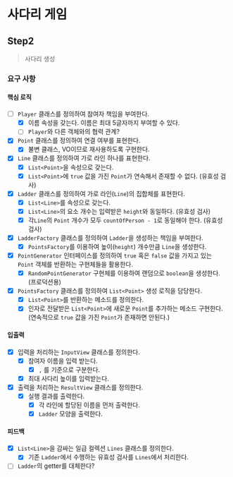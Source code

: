 # 사다리 게임
## Step2
> 사다리 생성
### 요구 사항
#### 핵심 로직
- [ ] `Player` 클래스를 정의하여 참여자 책임을 부여한다.
  - [x] 이름 속성을 갖는다. 이름은 최대 5글자까지 부여할 수 있다.
  - [ ] `Player`와 다른 객체와의 협력 관계?
  
- [x] `Point` 클래스를 정의하여 연결 여부를 표현한다.
  - [x] 불변 클래스, VO이므로 재사용하도록 구현한다.
  
- [x] `Line` 클래스를 정의하여 가로 라인 하나를 표현한다.
  - [x] `List<Point>`을 속성으로 갖는다.
  - [x] `List<Point>`에 `true` 값을 가진 `Point`가 연속해서 존재할 수 없다. (유효성 검사)

- [x] `Ladder` 클래스를 정의하여 가로 라인(`Line`)의 집합체를 표현한다.
  - [x] `List<Line>`를 속성으로 갖는다.
  - [x] `List<Line>`의 요소 개수는 입력받은 `height`와 동일하다. (유효성 검사)
  - [x] 각`Line`의 `Point` 개수가 모두 `countOfPerson - 1`로 동일해야 한다. (유효성 검사)
  
- [x] `LadderFactory` 클래스를 정의하여 `Ladder`을 생성하는 책임을 부여한다.
  - [x] `PointsFactory`를 이용하여 높이(`height`) 개수만큼 `Line`을 생성한다.
  
- [x] `PointGenerator` 인터페이스를 정의하여 `true` 혹은 `false` 값을 가지고 있는 `Point` 객체를 반환하는 구현체들을 활용한다.
  - [x] `RandomPointGenerator` 구현체를 이용하여 랜덤으로 `boolean`을 생성한다. (프로덕션용)

- [x] `PointsFactory` 클래스를 정의하여 `List<Point>` 생성 로직을 담당한다.
  - [x] `List<Point>`를 반환하는 메소드를 정의한다.
  - [x] 인자로 전달받은 `List<Point>`에 새로운 `Point`를 추가하는 메소드 구현한다. (연속적으로 `true` 값을 가진 `Point`가 존재하면 안된다.)
 
#### 입출력
- [x] 입력을 처리하는 `InputView` 클래스를 정의한다.
  - [X] 참여자 이름을 입력 받는다.
    - [x] `,` 를 기준으로 구분한다.
  - [x] 최대 사다리 높이를 입력받는다.
  
- [x] 출력을 처리하는 `ResultView` 클래스를 정의한다.
  - [x] 실행 결과를 출력한다.
    - [x] 각 라인에 할당된 이름을 먼저 출력한다.
    - [x] `Ladder` 모양을 출력한다.

#### 피드백
- [x] `List<Line>`을 감싸는 일급 컬렉션 `Lines` 클래스를 정의한다.
  - [x] 기존 `Ladder`에서 수행하는 유효성 검사를 `Lines`에서 처리한다.
- [ ] `Ladder`의 getter를 대체한다?
